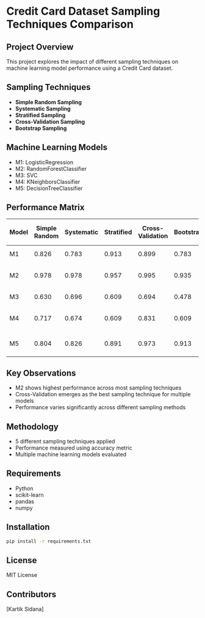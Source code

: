# Credit Card Dataset Sampling Techniques Comparison

## Project Overview
This project explores the impact of different sampling techniques on machine learning model performance using a Credit Card dataset.

## Sampling Techniques
- **Simple Random Sampling**
- **Systematic Sampling**
- **Stratified Sampling**
- **Cross-Validation Sampling**
- **Bootstrap Sampling**

## Machine Learning Models
- M1: LogisticRegression
- M2: RandomForestClassifier
- M3: SVC
- M4: KNeighborsClassifier
- M5: DecisionTreeClassifier

## Performance Matrix

| Model | Simple Random | Systematic | Stratified | Cross-Validation | Bootstrap | Best Sampling Technique | Best Sampling and Model |
|-------|---------------|------------|------------|-----------------|-----------|------------------------|------------------------|
| M1 | 0.826 | 0.783 | 0.913 | 0.899 | 0.783 | Stratified | Stratified (M1) |
| M2 | 0.978 | 0.978 | 0.957 | 0.995 | 0.935 | Cross-Validation | Cross-Validation (M2) |
| M3 | 0.630 | 0.696 | 0.609 | 0.694 | 0.478 | Systematic | Systematic (M3) |
| M4 | 0.717 | 0.674 | 0.609 | 0.831 | 0.609 | Cross-Validation | Cross-Validation (M4) |
| M5 | 0.804 | 0.826 | 0.891 | 0.973 | 0.913 | Cross-Validation | Cross-Validation (M5) |

## Key Observations
- M2 shows highest performance across most sampling techniques
- Cross-Validation emerges as the best sampling technique for multiple models
- Performance varies significantly across different sampling methods

## Methodology
- 5 different sampling techniques applied
- Performance measured using accuracy metric
- Multiple machine learning models evaluated

## Requirements
- Python
- scikit-learn
- pandas
- numpy


## Installation
```bash
pip install -r requirements.txt
```

## License
MIT License

## Contributors
[Kartik Sidana]

